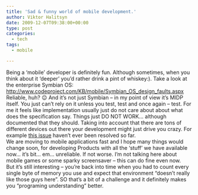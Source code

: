 ```yaml
---
title: 'Sad & funny world of mobile development.'
author: Viktor Halitsyn
date: 2009-12-07T09:38:00+00:00
type: post
categories:
  - tech
tags:
  - mobile

---
```

<span style="font-family: Verdana; font-size: 13px;"></span>

<div style="margin-bottom: 0px; margin-top: 0px;">
      Being a &#8216;mobile&#8217; developer is definitely fun. Although sometimes, when you think about it &#8216;deeper&#8217; you&#8217;d rather drink a pint of whiskey:). Take a look at the enterprise Symbian OS:
</div>

<div style="margin-bottom: 0px; margin-top: 0px;">
  <a href="http://www.codeproject.com/KB/mobile/Symbian_OS_design_faults.aspx">http://www.codeproject.com/KB/mobile/Symbian_OS_design_faults.aspx</a>  
</div>

<div style="margin-bottom: 0px; margin-top: 0px;">
  Reliable, huh? 😉 And it&#8217;s not just Symbian &#8211; in my point of view it&#8217;s MIDP itself. You just can&#8217;t rely on it unless you test, test and once again &#8211; test. For me it feels like implementation usually just do not care about about what does the specification say. Things just DO NOT WORK&#8230; although documented that they should. Taking into account that there are tons of different devices out there your development might just drive you crazy. For example <a href="http://developer.sonyericsson.com/community/message/128778#128778">this issue</a> haven&#8217;t ever been resolved so far. 
</div>

<div style="margin-bottom: 0px; margin-top: 0px;">
     We are moving to mobile applications fast and I hope many things would change soon, for developing Products with all the &#8216;stuff&#8217; we have available now&#8230; it&#8217;s bit&#8230; em&#8230; unreliable. If not worse. I&#8217;m not talking here about mobile games or some sparky screensaver &#8211; this can do fine even now.
</div>

<div style="margin-bottom: 0px; margin-top: 0px;">
     But it&#8217;s still interesting &#8211; you&#8217;re back into time when you had to count every single byte of memory you use and expect that environment &#8220;doesn&#8217;t really like those guys here&#8221;. SO that&#8217;s a bit of a challenge and it definitely makes you &#8220;programing understanding&#8221; better.
</div>